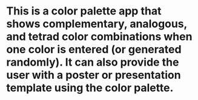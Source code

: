 # This is a color palette app that shows complementary, analogous, and tetrad color combinations when one color is entered (or generated randomly). It can also provide the user with a poster or presentation template using the color palette.